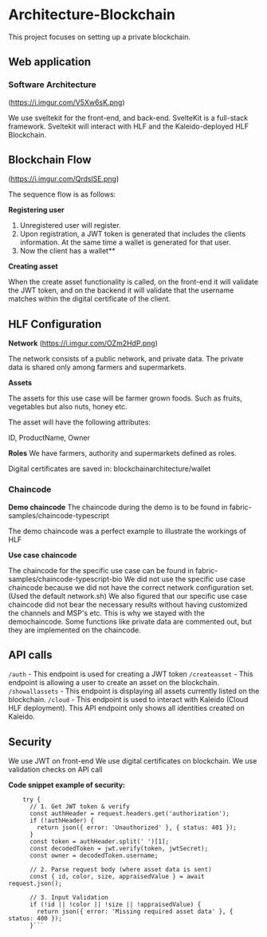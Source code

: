 # Architecture-Blockchain
This project focuses on setting up a private blockchain.

## Web application

### Software Architecture
(https://i.imgur.com/V5Xw6sK.png)

We use sveltekit for the front-end, and back-end. SvelteKit is a full-stack framework. 
Sveltekit will interact with HLF and the Kaleido-deployed HLF Blockchain.

## Blockchain Flow

(https://i.imgur.com/QrdslSE.png)

The sequence flow is as follows:

**Registering user**
1. Unregistered user will register.
2. Upon registration, a JWT token is generated that includes the clients information. At the same time a wallet is generated for that user.
3. Now the client has a wallet**


**Creating asset** 

When the create asset functionality is called, on the front-end it will validate the JWT token, and on the backend it will validate that the username matches within the digital certificate of the client.



## HLF Configuration

**Network**
(https://i.imgur.com/OZm2HdP.png)

The network consists of a public network, and private data. The private data is shared only among farmers and supermarkets. 

**Assets**

The assets for this use case will be farmer grown foods. Such as fruits, vegetables but also nuts, honey etc.

The asset will have the following attributes:

ID, ProductName, Owner

**Roles**
We have farmers, authority and supermarkets defined as roles.

Digital certificates are saved in: blockchainarchitecture/wallet


### Chaincode

**Demo chaincode**
The chaincode during the demo is to be found in fabric-samples/chaincode-typescript

The demo chaincode was a perfect example to illustrate the workings of HLF

**Use case chaincode**

The chaincode for the specific use case can be found in fabric-samples/chaincode-typescript-bio
We did not use the specific use case chaincode because we did not have the correct network configuration set. (Used the default network.sh)
We also figured that our specific use case chaincode did not bear the necessary results without having customized the channels and MSP's etc. This is why we stayed with the demochaincode. Some functions like private data are commented out, but they are implemented on the chaincode. 



## API calls

`/auth` - This endpoint is used for creating a JWT token
`/createasset` - This endpoint is allowing a user to create an asset on the blockchain. 
`/showallassets` - This endpoint is displaying all assets currently listed on the blockchain.
`/cloud` - This endpoint is used to interact with Kaleido (Cloud HLF deployment). This API endpoint only shows all identities created on Kaleido.





## Security

We use JWT on front-end
We use digital certificates on blockchain.
We use validation checks on API call

**Code snippet example of security:**

```export const POST: RequestHandler = async ({ request }) => {
    try {
      // 1. Get JWT token & verify
      const authHeader = request.headers.get('authorization');
      if (!authHeader) {
        return json({ error: 'Unauthorized' }, { status: 401 });
      }
      const token = authHeader.split(' ')[1];
      const decodedToken = jwt.verify(token, jwtSecret);
      const owner = decodedToken.username;
  
      // 2. Parse request body (where asset data is sent)
      const { id, color, size, appraisedValue } = await request.json(); 
  
      // 3. Input Validation 
      if (!id || !color || !size || !appraisedValue) {
        return json({ error: 'Missing required asset data' }, { status: 400 });
      }```
 
